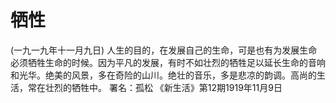 # 牺性
(一九一九年十一月九日)
人生的目的，在发展自己的生命，可是也有为发展生命必须牺牲生命的时候。因为平凡的发展，有时不如壮烈的牺牲足以延长生命的音响和光华。绝美的风景，多在奇险的山川。绝壮的音乐，多是悲凉的韵调。高尚的生活，常在壮烈的牺牲中。
署名：孤松
《新生活》第12期1919年11月9日
